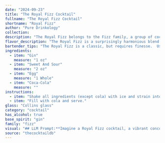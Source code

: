 ```yaml
---
date: "2024-09-23"
title: "The Royal Fizz Cocktail"
fullname: "The Royal Fizz Cocktail"
shortname: "Royal Fizz"
author: "Pure Drinkology"
collection:
description: "The Royal Fizz belongs to the Fizz family, a group of cocktails characterized by their effervescence and use of a spirit, citrus, and a fizz element.  This particular variation likely originated in the early 20th century, combining the popular gin fizz with the novelty of Coca-Cola, a rising beverage at the time. "
flavor_description: "The Royal Fizz is a surprisingly harmonious blend of sweet and tart. The gin's botanicals shine through, softened by the sweet and sour mix. The egg adds a creamy richness, rounding out the flavors. Coca-Cola provides a touch of fizz and a hint of caramel, balancing the overall sweetness. It's a refreshing, slightly decadent cocktail that's perfect for any occasion. "
bartender_tips: "The Royal Fizz is a classic, but requires finesse.  Use a good quality gin, and ensure the sweet and sour is well balanced.  When adding the egg, shake vigorously with ice to emulsify it properly.  Top with Coca-Cola, but don't overpour!  This drink is best enjoyed fresh, so don't make it too far ahead of time. "
ingredients:
  - item: "Gin"
    measure: "1 oz"
  - item: "Sweet And Sour"
    measure: "2 oz"
  - item: "Egg"
    measure: "1 Whole"
  - item: "Coca-Cola"
    measure: ""
instructions:
  - item: "Shake all ingredients (except cola) with ice and strain into a chilled collins glass."
  - item: "Fill with cola and serve."
glass: "Collins glass"
category: "cocktail"
has_alcohol: true
base_spirit: "gin"
family: "fizz"
visual: "## LLM Prompt:**Imagine a Royal Fizz cocktail, a vibrant concoction made with gin, sweet and sour mix, egg white, and Coca-Cola. Describe its appearance in detail, paying attention to:*** **Color:**  Is it a bright, bubbly orange? A hazy, creamy beige? Does the Coca-Cola create a dark, almost black layer at the bottom?* **Texture:** Is it a smooth, silky foam? Does the egg white create a fluffy, airy head? Are there any visible bubbles from the Coca-Cola? * **Clarity:** Is it crystal clear or does it have a slightly cloudy appearance? * **Garnish:**  Is it adorned with a citrus twist, a cherry, or a sprig of mint? What color and shape does the garnish have?**Write your description in a way that evokes the sense of a delicious, refreshing drink. Consider using sensory language and metaphors to bring the cocktail to life.** "
source: "thecocktaildb"
---
```


